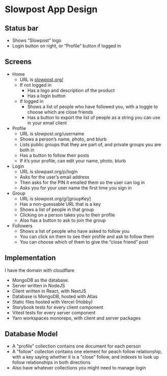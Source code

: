 # Slowpost App Design

## Status bar

* Shows “Slowpost” logo  
* Login button on right, or “Profile” button if logged in

## Screens

* Home  
  * URL is [slowpost.org/](http://slowpost.org/)  
  * If not logged in  
    * Has a logo and description of the product  
    * Has a login button  
  * If logged in  
    * Shows a list of people who have followed you, with a toggle to choose which are close friends  
    * Has a button to export the list of people as a string you can use in your email client  
* Profile  
  * URL is slowpost.org/username  
  * Shows a person’s name, photo, and blurb  
  * Lists public groups that they are part of, and private groups you are both in  
  * Has a button to follow their posts  
  * If it’s your profile, can edit your name, photo, blurb  
* Login  
  * URL is slowpast.org/p/login  
  * Asks for the user’s email address  
  * Then asks for the PIN it emailed them so the user can log in  
  * Asks you for your user name the first time you sign in  
* Group  
  * URL is slowpost.org/g/\[groupKey\]  
  * Has a non-guessable URL that is a key  
  * Shows a list of people in that group  
  * Clicking on a person takes you to their profile  
  * Also has a button to ask to join the group  
* Followers  
  * Shows a list of people who have asked to follow you  
  * You can click on them to see their profile and ask to follow them  
  * You can choose which of them to give the “close friend” post  


## Implementation

I have the domain with cloudflare

* MongoDB as the database.
* Server written in NodeJS
* Client written in React, with NextJS
* Database is MongoDB, hosted with Atlas
* Static files hosted with Vercel (Hobby)
* Storybook tests for every client component
* Vitest tests for every server component
* Yarn workspaces monorepo, with client and server packages


## Database Model

* A "profile" collection contains one document for each person
* A "follow" collecton contains one element for peach follow relationship, with a key saying whether it is a "close" follow, and indexes to look up follow relationships in both directions
* Also have whatever collections you might need to manage login

